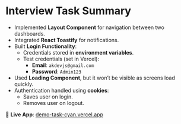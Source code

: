 # Interview Task Summary

- Implemented **Layout Component** for navigation between two dashboards.
- Integrated **React Toastify** for notifications.
- Built **Login Functionality**:
  - Credentials stored in **environment variables**.
  - Test credentials (set in Vercel):
    - **Email**: `akdevjs@gmail.com`
    - **Password**: `Admin123`
- Used **Loading Component**, but it won’t be visible as screens load quickly.
- Authentication handled using **cookies**:
  - Saves user on login.
  - Removes user on logout.

🔗 **Live App**: [demo-task-cyan.vercel.app](https://demo-task-cyan.vercel.app/)
